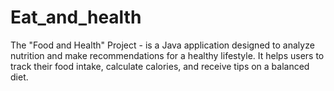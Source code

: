 # Eat_and_health
 The "Food and Health" Project - is a Java application designed to analyze nutrition and make recommendations for a healthy lifestyle. It helps users to track their food intake, calculate calories, and receive tips on a balanced diet.
